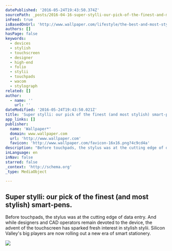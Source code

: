 ```yaml
---
datePublished: '2016-05-24T19:43:50.374Z'
sourcePath: _posts/2016-04-16-super-stylli-our-pick-of-the-finest-and-most-stylish-smar.md
inFeed: true
isBasedOnUrl: 'http://www.wallpaper.com/lifestyle/the-best-and-most-stylish-computer-pens'
authors: []
hasPage: false
keywords:
  - devices
  - stylish
  - touchscreen
  - designer
  - high-end
  - folio
  - stylii
  - touchpads
  - wacom
  - stylograph
related: []
author:
  - name: ''
    url: ''
dateModified: '2016-05-24T19:43:50.021Z'
title: 'Super stylli: our pick of the finest (and most stylish) smart-pens.'
app_links: []
publisher:
  name: 'Wallpaper*'
  domain: www.wallpaper.com
  url: 'http://www.wallpaper.com'
  favicon: 'http://www.wallpaper.com/favicon-16x16.png?4c9cd4a'
description: "Before touchpads, the stylus was at the cutting edge of data entry. And while designers and CAD operators remain devoted to the device, the advent of the touchscreen has sparked fresh interest in stylish stylii. Silicon Valley's big players are now rolling out a new era of smart stationery."
inLanguage: en
inNav: false
starred: false
_context: 'http://schema.org'
_type: MediaObject

---
```

<article style=""><h1>Super stylli: our pick of the finest (and most stylish) smart-pens.</h1><p>Before touchpads, the stylus was at the cutting edge of data entry. And while designers and CAD operators remain devoted to the device, the advent of the touchscreen has sparked fresh interest in stylish stylii. Silicon Valley's big players are now rolling out a new era of smart stationery.</p><img src="https://s3-us-west-2.amazonaws.com/the-grid-img/p/5e8ee90cdb71d0172520dfe163b9d60343600194.jpg" /></article>